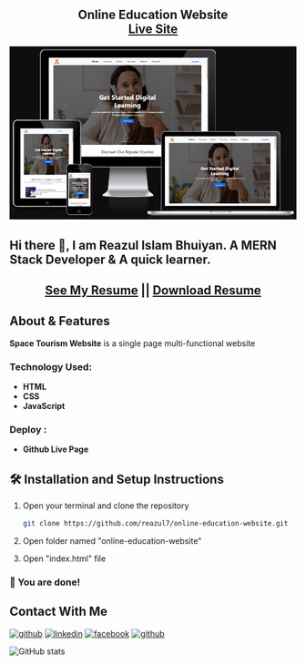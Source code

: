 <h2 align="center">
  Online Education Website<br/>
  <a href="https://reazul7.github.io/online-education-website/" target="_blank">Live Site</a>
</h2>
<div align="center">
  <img src="./images/responsive__view.png" alt="e-shopper website"/>
</div>

## Hi there 👋, I am Reazul Islam Bhuiyan. A MERN Stack Developer & A quick learner. 
<h2 align="center">
  <a href="https://drive.google.com/file/d/1LJmqJk2MoqLS6yNC_oBBN5_156Xa2h0t/view?usp=sharing" target="_blank">See My Resume</a> || <a href="https://drive.google.com/uc?export=download&id=1LJmqJk2MoqLS6yNC_oBBN5_156Xa2h0t" target="_blank">Download Resume</a>
</h2>

<!-- ## [See My Resume](https://drive.google.com/file/d/1LJmqJk2MoqLS6yNC_oBBN5_156Xa2h0t/view?usp=sharing)  || [Download Resume](https://drive.google.com/uc?export=download&id=1LJmqJk2MoqLS6yNC_oBBN5_156Xa2h0t) -->


## About & Features


**Space Tourism Website** is a single page multi-functional website


### Technology Used: 
- **HTML**
- **CSS**
- **JavaScript**


### Deploy : 
- **Github Live Page**



## 🛠 Installation and Setup Instructions

1. Open your terminal and clone the repository
   ```sh
   git clone https://github.com/reazul7/online-education-website.git
   ```
2. Open folder named "online-education-website"

3. Open "index.html" file

### 🌟 You are done!


## Contact With Me
[<img src='https://cdn.jsdelivr.net/npm/simple-icons@3.0.1/icons/github.svg' alt='github' title="Github" height='30' width='30'>](https://github.com/reazul7)  [<img src='https://cdn.jsdelivr.net/npm/simple-icons@3.0.1/icons/linkedin.svg' title="linkedin" alt='linkedin' height='30' width='30'>](https://www.linkedin.com/in/reazul7/)  [<img src='https://cdn.jsdelivr.net/npm/simple-icons@3.0.1/icons/facebook.svg' alt='facebook' title="facebook" height='30' width='30'>](https://www.facebook.com/reazul.islam.1426876/)  [<img src='https://img.icons8.com/ios-filled/50/000000/portfolio.png' alt='github' title="Portfolio" height='35' width='35'>](https://portfolio-8a25a.web.app/)

![GitHub stats](https://github-readme-stats.vercel.app/api?username=reazul7&show_icons=true)  
